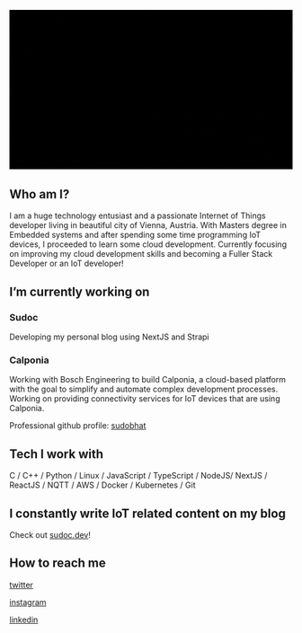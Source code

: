 ![Hello, I am Sudo Bhat](./hello.gif)

## Who am I?

I am a huge technology entusiast and a passionate Internet of Things developer living in beautiful city of Vienna, Austria.
With Masters degree in Embedded systems and after spending some time programming IoT devices, I proceeded to learn some cloud development.
Currently focusing on improving my cloud development skills and becoming a Fuller Stack Developer or an IoT developer!

## I’m currently working on

### Sudoc
Developing my personal blog using NextJS and Strapi

### Calponia
Working with Bosch Engineering to build Calponia, a cloud-based platform with the goal to simplify and automate complex development processes.
Working on providing connectivity services for IoT devices that are using Calponia.

Professional github profile: [sudobhat](https://github.com/sudobhat)

## Tech I work with

C / C++ / Python / Linux / JavaScript / TypeScript / NodeJS/ NextJS / ReactJS / NQTT / AWS / Docker / Kubernetes / Git

## I constantly write IoT related content on my blog 

Check out [sudoc.dev](https://sudoc.dev)!

## How to reach me

[twitter](www.twitter.com/sudobhat)

[instagram](www.instagram.com/le_sudarshan)

[linkedin](www.linkedin.com/in/sudarshangbhat)

